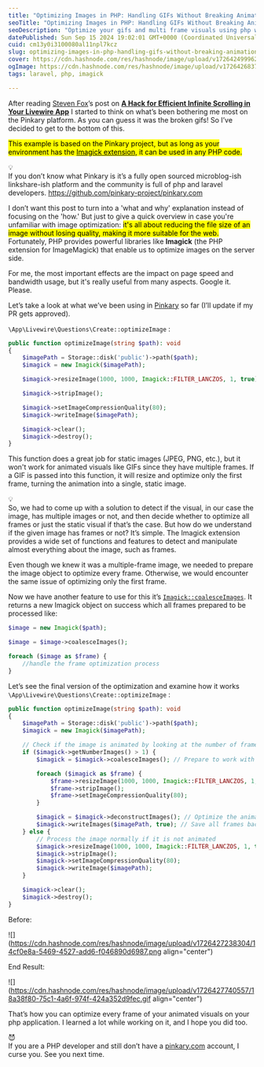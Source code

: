 ```yaml
---
title: "Optimizing Images in PHP: Handling GIFs Without Breaking Animation"
seoTitle: "Optimizing Images in PHP: Handling GIFs Without Breaking Animation"
seoDescription: "Optimize your gifs and multi frame visuals using php without breaking them."
datePublished: Sun Sep 15 2024 19:02:01 GMT+0000 (Coordinated Universal Time)
cuid: cm13y0i3100080al11npl7kcz
slug: optimizing-images-in-php-handling-gifs-without-breaking-animation
cover: https://cdn.hashnode.com/res/hashnode/image/upload/v1726424999627/822d572b-fc47-492e-b11f-0fe81c2ee5e8.png
ogImage: https://cdn.hashnode.com/res/hashnode/image/upload/v1726426837117/982d473d-33dc-46da-b3b1-b071dd019eff.png
tags: laravel, php, imagick

---
```


After reading [Steven Fox](https://pinkary.com/@stevenfox)’s post on [**A Hack for Efficient Infinite Scrolling in Your Livewire App**](https://steven-fox.com/articles/a-hack-for-efficient-infinite-scrolling-in-your-livewire-app) I started to think on what’s been bothering me most on the Pinkary platform. As you can guess it was the broken gifs! So I’ve decided to get to the bottom of this.

<mark>This example is based on the Pinkary project, but as long as your environment has the </mark> [<mark>Imagick extension</mark>](https://www.php.net/manual/en/book.imagick.php)<mark>, it can be used in any PHP code.</mark>

<div data-node-type="callout">
<div data-node-type="callout-emoji">💡</div>
<div data-node-type="callout-text">If you don’t know what Pinkary is it’s a fully open sourced microblog-ish linkshare-ish platform and the community is full of php and laravel developers. <a target="_blank" rel="noopener noreferrer nofollow" href="https://github.com/pinkary-project/pinkary.com" style="pointer-events: none">https://github.com/pinkary-project/pinkary.com</a></div>
</div>

I don’t want this post to turn into a 'what and why' explanation instead of focusing on the 'how.' But just to give a quick overview in case you're unfamiliar with image optimization: <mark>it's all about reducing the file size of an image without losing quality, making it more suitable for the web.</mark> Fortunately, PHP provides powerful libraries like **Imagick** (the PHP extension for ImageMagick) that enable us to optimize images on the server side.

For me, the most important effects are the impact on page speed and bandwidth usage, but it's really useful from many aspects. Google it. Please.

Let’s take a look at what we’ve been using in [Pinkary](https://pinkary.com) so far (I’ll update if my PR gets approved).

`\App\Livewire\Questions\Create::optimizeImage` :

```php
public function optimizeImage(string $path): void
{
    $imagePath = Storage::disk('public')->path($path);
    $imagick = new Imagick($imagePath);

    $imagick->resizeImage(1000, 1000, Imagick::FILTER_LANCZOS, 1, true);

    $imagick->stripImage();

    $imagick->setImageCompressionQuality(80);
    $imagick->writeImage($imagePath);

    $imagick->clear();
    $imagick->destroy();
}
```

This function does a great job for static images (JPEG, PNG, etc.), but it won't work for animated visuals like GIFs since they have multiple frames. If a GIF is passed into this function, it will resize and optimize only the first frame, turning the animation into a single, static image.

<div data-node-type="callout">
<div data-node-type="callout-emoji">💡</div>
<div data-node-type="callout-text">So, we had to come up with a solution to detect if the visual, in our case the image, has multiple images or not, and then decide whether to optimize all frames or just the static visual if that’s the case. But how do we understand if the given image has frames or not? It’s simple. The Imagick extension provides a wide set of functions and features to detect and manipulate almost everything about the image, such as frames.</div>
</div>

Even though we knew it was a multiple-frame image, we needed to prepare the image object to optimize every frame. Otherwise, we would encounter the same issue of optimizing only the first frame.

Now we have another feature to use for this it’s [`Imagick::coalesceImages`](https://www.php.net/manual/en/imagick.coalesceimages.php). It returns a new Imagick object on success which all frames prepared to be processed like:

```php
$image = new Imagick($path);

$image = $image->coalesceImages();

foreach ($image as $frame) {
    //handle the frame optimization process
}
```

Let’s see the final version of the optimization and examine how it works  
`\App\Livewire\Questions\Create::optimizeImage` :

```php
public function optimizeImage(string $path): void
{
    $imagePath = Storage::disk('public')->path($path);
    $imagick = new Imagick($imagePath);

    // Check if the image is animated by looking at the number of frames
    if ($imagick->getNumberImages() > 1) {
        $imagick = $imagick->coalesceImages(); // Prepare to work with all frames

        foreach ($imagick as $frame) {
            $frame->resizeImage(1000, 1000, Imagick::FILTER_LANCZOS, 1, true);
            $frame->stripImage();
            $frame->setImageCompressionQuality(80);
        }

        $imagick = $imagick->deconstructImages(); // Optimize the animation
        $imagick->writeImages($imagePath, true); // Save all frames back into the file
    } else {
        // Process the image normally if it is not animated
        $imagick->resizeImage(1000, 1000, Imagick::FILTER_LANCZOS, 1, true);
        $imagick->stripImage();
        $imagick->setImageCompressionQuality(80);
        $imagick->writeImage($imagePath);
    }

    $imagick->clear();
    $imagick->destroy();
}
```

Before:

![](https://cdn.hashnode.com/res/hashnode/image/upload/v1726427238304/14cf0e8a-5469-4527-add6-f046890d6987.png align="center")

End Result:

![](https://cdn.hashnode.com/res/hashnode/image/upload/v1726427740557/18a38f80-75c1-4a6f-974f-424a352d9fec.gif align="center")

That’s how you can optimize every frame of your animated visuals on your php application. I learned a lot while working on it, and I hope you did too.

<div data-node-type="callout">
<div data-node-type="callout-emoji">😈</div>
<div data-node-type="callout-text">If you are a PHP developer and still don’t have a <a target="_blank" rel="noopener noreferrer nofollow" href="https://pinkary.com" style="pointer-events: none">pinkary.com</a> account, I curse you. See you next time.</div>
</div>